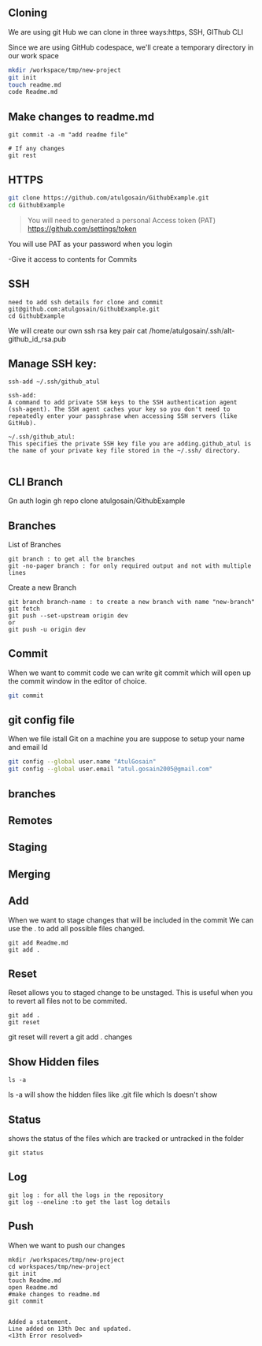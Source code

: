 ## Cloning
We are using git Hub
we can clone in three ways:https, SSH, GIThub CLI

Since we are using GitHub codespace, we'll create a temporary directory in our work space
```sh
mkdir /workspace/tmp/new-project
git init
touch readme.md
code Readme.md
```
## Make changes to readme.md
```
git commit -a -m "add readme file"

# If any changes 
git rest
```

## HTTPS
```sh 
git clone https://github.com/atulgosain/GithubExample.git
cd GithubExample
```

>You will need to generated a personal Access token (PAT)
https://github.com/settings/token

You will use PAT as your password when you login

-Give it access to contents for Commits

## SSH

```
need to add ssh details for clone and commit
git@github.com:atulgosain/GithubExample.git
cd GithubExample

```
We will create our own ssh rsa key pair
cat /home/atulgosain/.ssh/alt-github_id_rsa.pub

## Manage SSH key:
```
ssh-add ~/.ssh/github_atul

ssh-add:
A command to add private SSH keys to the SSH authentication agent (ssh-agent). The SSH agent caches your key so you don't need to repeatedly enter your passphrase when accessing SSH servers (like GitHub).

~/.ssh/github_atul:
This specifies the private SSH key file you are adding.github_atul is the name of your private key file stored in the ~/.ssh/ directory.


```

## CLI Branch
Gn auth login
gh repo clone atulgosain/GithubExample




## Branches
List of Branches
```
git branch : to get all the branches
git -no-pager branch : for only required output and not with multiple lines
```
Create a new Branch
```
git branch branch-name : to create a new branch with name "new-branch"
git fetch
git push --set-upstream origin dev
or 
git push -u origin dev

```

## Commit
When we want to commit code we can write git commit which will open up the commit window in the editor of choice.

```sh
git commit 
```
## git config file
When we file istall Git on a machine  you are suppose to setup
your name and email Id

```sh
git config --global user.name "AtulGosain"
git config --global user.email "atul.gosain2005@gmail.com"

```

## branches
## Remotes
## Staging
## Merging

## Add
When we want to stage changes that will be included in the commit
We can use the . to add all possible files changed.
```
git add Readme.md
git add .
```

## Reset
Reset allows you to staged change to be unstaged.
This is useful when you to revert all files not to be commited.

```
git add .
git reset
```
git reset will revert a git add . changes

## Show Hidden files
```
ls -a
```
ls -a will show the hidden files like .git file which ls doesn't show
## Status
shows the status of the files which are tracked or untracked in the folder
```
git status

```

## Log
```
git log : for all the logs in the repository
git log --oneline :to get the last log details
```

## Push
When we want to push our changes  

```
mkdir /workspaces/tmp/new-project
cd workspaces/tmp/new-project
git init
touch Readme.md
open Readme.md
#make changes to readme.md
git commit


Added a statement.
Line added on 13th Dec and updated.
<13th Error resolved>